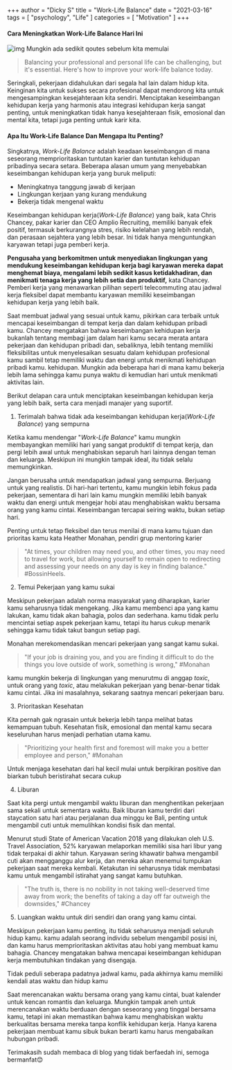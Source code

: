 +++
author = "Dicky S"
title = "Work-Life Balance"
date = "2021-03-16"
tags = [
    "psychology", "Life"
]
categories = [ "Motivation" ]
+++

#### Cara Meningkatkan Work-Life Balance Hari Ini
![img](https://miro.medium.com/max/700/1*A3l4o7CQO4TYx3J40LS3Zg@2x.png)
Mungkin ada sedikit qoutes sebelum kita memulai

>Balancing your professional and personal life can be challenging, but it's essential. Here's how to improve your work-life balance today.

Seringkali, pekerjaan didahulukan dari segala hal lain dalam hidup kita. Keinginan kita untuk sukses secara profesional dapat mendorong kita untuk mengesampingkan kesejahteraan kita sendiri. Menciptakan keseimbangan kehidupan kerja yang harmonis atau integrasi kehidupan kerja sangat penting, untuk meningkatkan tidak hanya kesejahteraan fisik, emosional dan mental kita, tetapi juga penting untuk karir kita.

#### Apa Itu Work-Life Balance Dan Mengapa Itu Penting?

Singkatnya, *Work-Life Balance* adalah keadaan keseimbangan di mana seseorang memprioritaskan tuntutan karier dan tuntutan kehidupan pribadinya secara setara. Beberapa alasan umum yang menyebabkan keseimbangan kehidupan kerja yang buruk meliputi:

* Meningkatnya tanggung jawab di kerjaan
* Lingkungan kerjaan yang kurang mendukung
* Bekerja tidak mengenal waktu

Keseimbangan kehidupan kerja(*Work-Life Balance*) yang baik, kata Chris Chancey, pakar karier dan CEO Amplio Recruiting, memiliki banyak efek positif, termasuk berkurangnya stres, risiko kelelahan yang lebih rendah, dan perasaan sejahtera yang lebih besar. Ini tidak hanya menguntungkan karyawan tetapi juga pemberi kerja.

**Pengusaha yang berkomitmen untuk menyediakan lingkungan yang mendukung keseimbangan kehidupan kerja bagi karyawan mereka dapat menghemat biaya, mengalami lebih sedikit kasus ketidakhadiran, dan menikmati tenaga kerja yang lebih setia dan produktif,** kata Chancey. Pemberi kerja yang menawarkan pilihan seperti telecommuting atau jadwal kerja fleksibel dapat membantu karyawan memiliki keseimbangan kehidupan kerja yang lebih baik.

Saat membuat jadwal yang sesuai untuk kamu, pikirkan cara terbaik untuk mencapai keseimbangan di tempat kerja dan dalam kehidupan pribadi kamu. Chancey mengatakan bahwa keseimbangan kehidupan kerja bukanlah tentang membagi jam dalam hari kamu secara merata antara pekerjaan dan kehidupan pribadi dan, sebaliknya, lebih tentang memiliki fleksibilitas untuk menyelesaikan sesuatu dalam kehidupan profesional kamu sambil tetap memiliki waktu dan energi untuk menikmati kehidupan pribadi kamu. kehidupan. Mungkin ada beberapa hari di mana kamu bekerja lebih lama sehingga kamu punya waktu di kemudian hari untuk menikmati aktivitas lain.

Berikut delapan cara untuk menciptakan keseimbangan kehidupan kerja yang lebih baik, serta cara menjadi manajer yang suportif.

1. Terimalah bahwa tidak ada keseimbangan kehidupan kerja(*Work-Life Balance*) yang sempurna

Ketika kamu mendengar "*Work-Life Balance*" kamu mungkin membayangkan memiliki hari yang sangat produktif di tempat kerja, dan pergi lebih awal untuk menghabiskan separuh hari lainnya dengan teman dan keluarga. Meskipun ini mungkin tampak ideal, itu tidak selalu memungkinkan.

Jangan berusaha untuk mendapatkan jadwal yang sempurna. Berjuang untuk yang realistis. Di hari-hari tertentu, kamu mungkin lebih fokus pada pekerjaan, sementara di hari lain kamu mungkin memiliki lebih banyak waktu dan energi untuk mengejar hobi atau menghabiskan waktu bersama orang yang kamu cintai. Keseimbangan tercapai seiring waktu, bukan setiap hari.

Penting untuk tetap fleksibel dan terus menilai di mana kamu tujuan dan prioritas kamu kata Heather Monahan, pendiri grup mentoring karier 
>"At times, your children may need you, and other times, you may need to travel for work, but allowing yourself to remain open to redirecting and assessing your needs on any day is key in finding balance." #BossinHeels.

2. Temui Pekerjaan yang kamu sukai

Meskipun pekerjaan adalah norma masyarakat yang diharapkan, karier kamu seharusnya tidak mengekang. Jika kamu membenci apa yang kamu lakukan, kamu tidak akan bahagia, polos dan sederhana. kamu tidak perlu mencintai setiap aspek pekerjaan kamu, tetapi itu harus cukup menarik sehingga kamu tidak takut bangun setiap pagi.

Monahan merekomendasikan mencari pekerjaan yang sangat kamu sukai.

>"If your job is draining you, and you are finding it difficult to do the things you love outside of work, something is wrong," #Monahan
 
kamu mungkin bekerja di lingkungan yang menurutmu di anggap *toxic*, untuk orang yang *toxic*, atau melakukan pekerjaan yang benar-benar tidak kamu cintai. Jika ini masalahnya, sekarang saatnya mencari pekerjaan baru.

3. Prioritaskan Kesehatan

Kita pernah gak ngrasain untuk bekerja lebih tanpa melihat batas kemampuan tubuh. Kesehatan fisik, emosional dan mental kamu secara keseluruhan harus menjadi perhatian utama kamu.

>"Prioritizing your health first and foremost will make you a better employee and person," #Monahan

Untuk menjaga kesehatan dari hal kecil mulai untuk berpikiran positive dan biarkan tubuh beristirahat secara cukup

4. Liburan

Saat kita pergi untuk mengambil waktu liburan dan menghentikan pekerjaan sama sekali untuk sementara waktu. Baik liburan kamu terdiri dari staycation satu hari atau perjalanan dua minggu ke Bali, penting untuk mengambil cuti untuk memulihkan kondisi fisik dan mental.

Menurut studi State of American Vacation 2018 yang dilakukan oleh U.S. Travel Association, 52% karyawan melaporkan memiliki sisa hari libur yang tidak terpakai di akhir tahun. Karyawan sering khawatir bahwa mengambil cuti akan mengganggu alur kerja, dan mereka akan menemui tumpukan pekerjaan saat mereka kembali. Ketakutan ini seharusnya tidak membatasi kamu untuk mengambil istirahat yang sangat kamu butuhkan.

>"The truth is, there is no nobility in not taking well-deserved time away from work; the benefits of taking a day off far outweigh the downsides," #Chancey

5. Luangkan waktu untuk diri sendiri dan orang yang kamu cintai.

Meskipun pekerjaan kamu penting, itu tidak seharusnya menjadi seluruh hidup kamu. kamu adalah seorang individu sebelum mengambil posisi ini, dan kamu harus memprioritaskan aktivitas atau hobi yang membuat kamu bahagia. Chancey mengatakan bahwa mencapai keseimbangan kehidupan kerja membutuhkan tindakan yang disengaja.

Tidak peduli seberapa padatnya jadwal kamu, pada akhirnya kamu memiliki kendali atas waktu dan hidup kamu

Saat merencanakan waktu bersama orang yang kamu cintai, buat kalender untuk kencan romantis dan keluarga. Mungkin tampak aneh untuk merencanakan waktu berduaan dengan seseorang yang tinggal bersama kamu, tetapi ini akan memastikan bahwa kamu menghabiskan waktu berkualitas bersama mereka tanpa konflik kehidupan kerja. Hanya karena pekerjaan membuat kamu sibuk bukan berarti kamu harus mengabaikan hubungan pribadi.

Terimakasih sudah membaca di blog yang tidak berfaedah ini, semoga bermanfat😊
